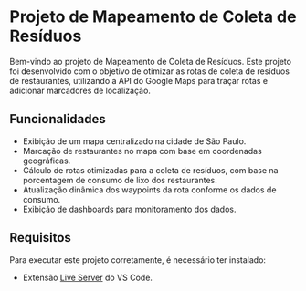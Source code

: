 # Projeto de Mapeamento de Coleta de Resíduos

Bem-vindo ao projeto de Mapeamento de Coleta de Resíduos. Este projeto foi desenvolvido com o objetivo de otimizar as rotas de coleta de resíduos de restaurantes, utilizando a API do Google Maps para traçar rotas e adicionar marcadores de localização.

## Funcionalidades

- Exibição de um mapa centralizado na cidade de São Paulo.
- Marcação de restaurantes no mapa com base em coordenadas geográficas.
- Cálculo de rotas otimizadas para a coleta de resíduos, com base na porcentagem de consumo de lixo dos restaurantes.
- Atualização dinâmica dos waypoints da rota conforme os dados de consumo.
- Exibição de dashboards para monitoramento dos dados.

## Requisitos

Para executar este projeto corretamente, é necessário ter instalado:

- Extensão [Live Server](https://marketplace.visualstudio.com/items?itemName=ritwickdey.LiveServer) do VS Code.
